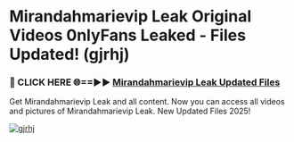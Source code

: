 # Mirandahmarievip Leak Original Videos 0nlyFans Leaked - Files Updated! (gjrhj)

<h3>🔴 CLICK HERE 🌐==►► <a href="https://tinyurl.com/3hn5wdd3" rel="nofollow">Mirandahmarievip Leak Updated Files</a></h3>

Get Mirandahmarievip Leak and all content. Now you can access all videos and pictures of Mirandahmarievip Leak. New Updated Files 2025!

[![gjrhj](https://i.imgur.com/4HnBqBT.gif)](https://tinyurl.com/3hn5wdd3)
